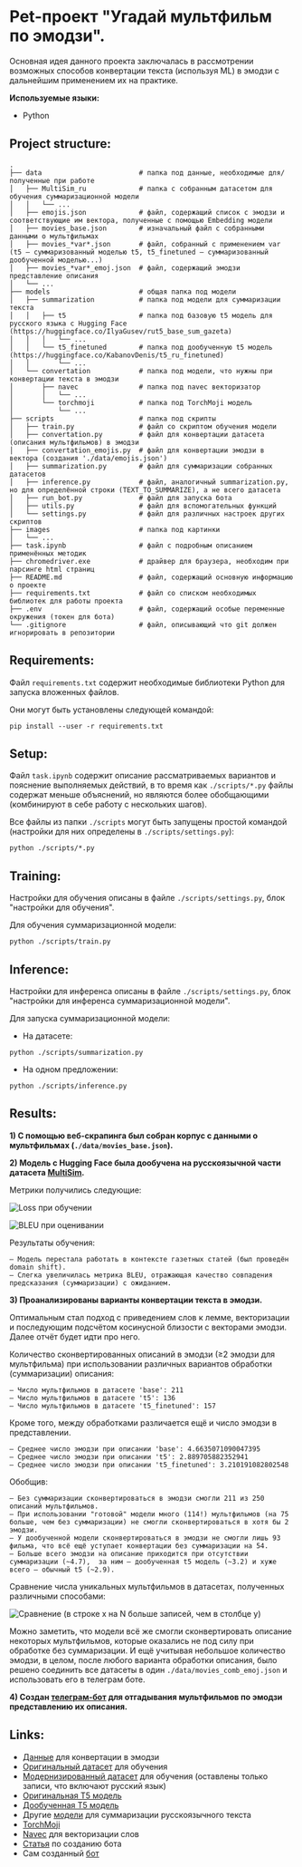 # Pet-проект "Угадай мультфильм по эмодзи".
Основная идея данного проекта заключалась в рассмотрении возможных способов конвертации текста (используя ML) в эмодзи с дальнейшим применением их на практике.

**Используемые языки:**
* Python


## Project structure:
    .
    ├── data                        # папка под данные, необходимые для/полученные при работе
    │   ├── MultiSim_ru             # папка с собранным датасетом для обучения суммаризационной модели
    │   │   └── ...
    │   ├── emojis.json             # файл, содержащий список с эмодзи и соответствующие им вектора, полученные с помощью Embedding модели
    │   ├── movies_base.json        # изначальный файл с собранными данными о мультфильмах
    │   ├── movies_*var*.json       # файл, собранный с применением var (t5 — суммаризованный моделью t5, t5_finetuned — суммаризованный дообученной моделью...)
    │   ├── movies_*var*_emoj.json  # файл, содержащий эмодзи представление описания
    │   └── ...                     
    ├── models                      # общая папка под модели
    │   ├── summarization           # папка под модели для суммаризации текста
    │   │   ├── t5                  # папка под базовую t5 модель для русского языка с Hugging Face (https://huggingface.co/IlyaGusev/rut5_base_sum_gazeta)
    │   │   │   └── ... 
    │   │   └── t5_finetuned        # папка под дообученную t5 модель (https://huggingface.co/KabanovDenis/t5_ru_finetuned)
    │   │       └── ... 
    │   └── convertation            # папка под модели, что нужны при конвертации текста в эмодзи
    │       ├── navec               # папка под navec векторизатор
    │       │   └── ... 
    │       └── torchmoji           # папка под TorchMoji модель
    │           └── ... 
    ├── scripts                     # папка под скрипты
    │   ├── train.py                # файл со скриптом обучения модели
    │   ├── convertation.py         # файл для конвертации датасета (описания мультфильмов) в эмодзи
    │   ├── convertation_emojis.py  # файл для конвертации эмодзи в вектора (создания './data/emojis.json')
    │   ├── summarization.py        # файл для суммаризации собранных датасетов
    │   ├── inference.py            # файл, аналогичный summarization.py, но для определённой строки (TEXT_TO_SUMMARIZE), а не всего датасета
    │   ├── run_bot.py              # файл для запуска бота
    │   ├── utils.py                # файл для вспомогательных функций
    │   └── settings.py             # файл для различных настроек других скриптов
    ├── images                      # папка под картинки
    │   └── ... 
    ├── task.ipynb                  # файл с подробным описанием применённых методик
    ├── chromedriver.exe            # драйвер для браузера, необходим при парсинге html страниц
    ├── README.md                   # файл, содержащий основную информацию о проекте
    ├── requirements.txt            # файл со списком необходимых библиотек для работы проекта
    ├── .env                        # файл, содержащий особые переменные окружения (токен для бота)
    └── .gitignore                  # файл, описывающий что git должен игнорировать в репозитории


## Requirements:
Файл `requirements.txt` содержит необходимые библиотеки Python для запуска вложенных файлов.

Они могут быть установлены следующей командой:
```
pip install --user -r requirements.txt
```


## Setup:
Файл `task.ipynb` содержит описание рассматриваемых вариантов и пояснение выполняемых действий, в то время как `./scripts/*.py` файлы содержат меньше объяснений, но являются более обобщающими (комбинируют в себе работу с нескольких шагов).

Все файлы из папки `./scripts` могут быть запущены простой командой (настройки для них определены в `./scripts/settings.py`):
```
python ./scripts/*.py
```


## Training:
Настройки для обучения описаны в файле `./scripts/settings.py`, блок "настройки для обучения".

Для обучения суммаризационной модели:
```
python ./scripts/train.py
```


## Inference:
Настройки для инференса описаны в файле `./scripts/settings.py`, блок "настройки для инференса суммаризационной модели".

Для запуска суммаризационной модели:
* На датасете:
```
python ./scripts/summarization.py
```
* На одном предложении:
```
python ./scripts/inference.py
```


## Results:
**1) С помощью веб-скрапинга был собран корпус с данными о мультфильмах (`./data/movies_base.json`).**

**2) Модель с Hugging Face была дообучена на русскоязычной части датасета [MultiSim](https://huggingface.co/datasets/MichaelR207/MultiSim).**

Метрики получились следующие:

![Loss при обучении](./images/loss.png)

![BLEU при оценивании](./images/BLEU.png)

Результаты обучения:

    — Модель перестала работать в контексте газетных статей (был проведён domain shift).
    — Слегка увеличилась метрика BLEU, отражающая качество совпадения предсказания (суммаризации) с ожиданием.

**3) Проанализированы варианты конвертации текста в эмодзи.**

Оптимальным стал подход с приведением слов к лемме, векторизации и последующим подсчётом косинусной близости с векторами эмодзи. Далее отчёт будет идти про него.

Количество сконвертированных описаний в эмодзи (≥2 эмодзи для мультфильма) при использовании различных вариантов обработки (суммаризации) описания:

    — Число мультфильмов в датасете 'base': 211
    — Число мультфильмов в датасете 't5': 136
    — Число мультфильмов в датасете 't5_finetuned': 157
  
Кроме того, между обработками различается ещё и число эмодзи в представлении. 

    — Среднее число эмодзи при описании 'base': 4.6635071090047395
    — Среднее число эмодзи при описании 't5': 2.889705882352941
    — Среднее число эмодзи при описании 't5_finetuned': 3.210191082802548

Обобщив:

    — Без суммаризации сконвертироваться в эмодзи смогли 211 из 250 описаний мультфильмов.
    — При использовании "готовой" модели много (114!) мультфильмов (на 75 больше, чем без суммаризации) не смогли сконвертироваться в хотя бы 2 эмодзи.
    — У дообученной модели сконвертироваться в эмодзи не смогли лишь 93 фильма, что всё ещё уступает конвертации без суммаризации на 54.
    — Больше всего эмодзи на описание приходится при отсутствии суммаризации (~4.7),  за ним — дообученная t5 модель (~3.2) и хуже всего — обычный t5 (~2.9).

Сравнение числа уникальных мультфильмов в датасетах, полученных различными способами:

![Сравнение (*в строке x на N больше записей, чем в столбце y*)](./images/movies_emojized.png)

Можно заметить, что модели всё же смогли сконвертировать описание некоторых мультфильмов, которые оказались не под силу при обработке без суммаризации.
И ещё учитывая небольшое количество эмодзи, в целом, после любого варианта обработки описания, было решено соединить все датасеты в один `./data/movies_comb_emoj.json` и использовать его в телеграм боте.

**4) Создан [телеграм-бот](https://t.me/movie_emoji_bot) для отгадывания мультфильмов по эмодзи представлению их описания.**


## Links:
* [Данные](https://www.kinopoisk.ru/) для конвертации в эмодзи
* [Оригинальный датасет](https://huggingface.co/datasets/MichaelR207/MultiSim) для обучения
* [Модернизированный датасет](https://huggingface.co/datasets/KabanovDenis/MultiSim_ru) для обучения (оставлены только записи, что включают русский язык)
* [Оригинальная T5 модель](https://huggingface.co/IlyaGusev/rut5_base_sum_gazeta)
* [Дообученная T5 модель](https://huggingface.co/KabanovDenis/t5_ru_finetuned)
* Другие [модели](https://github.com/IlyaGusev/summarus) для суммаризации русскоязычного текста
* [TorchMoji](https://github.com/huggingface/torchMoji)
* [Navec](https://github.com/natasha/navec) для векторизации слов
* [Статья](https://habr.com/ru/articles/442800/) по созданию бота
* Сам созданный [бот](https://t.me/movie_emoji_bot)